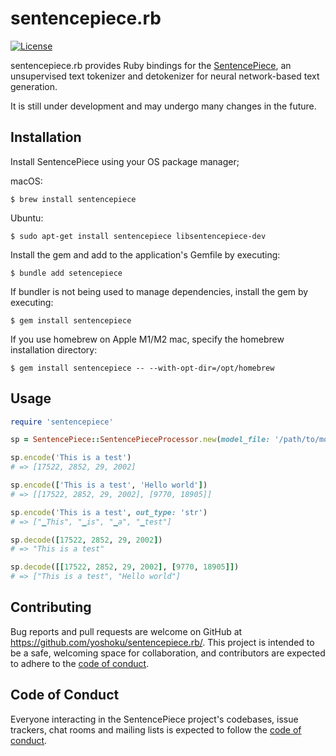 # sentencepiece.rb

[![License](https://img.shields.io/badge/License-Apache%202.0-yellowgreen.svg)](https://github.com/yoshoku/sentencepiece.rb/blob/main/LICENSE.txt)

sentencepiece.rb provides Ruby bindings for the [SentencePiece](https://github.com/google/sentencepiece),
an unsupervised text tokenizer and detokenizer for neural network-based text generation.

It is still under development and may undergo many changes in the future.

## Installation

Install SentencePiece using your OS package manager;

macOS:

    $ brew install sentencepiece

Ubuntu:

    $ sudo apt-get install sentencepiece libsentencepiece-dev

Install the gem and add to the application's Gemfile by executing:

    $ bundle add setencepiece

If bundler is not being used to manage dependencies, install the gem by executing:

    $ gem install sentencepiece

If you use homebrew on Apple M1/M2 mac, specify the homebrew installation directory:

    $ gem install sentencepiece -- --with-opt-dir=/opt/homebrew

## Usage

```ruby
require 'sentencepiece'

sp = SentencePiece::SentencePieceProcessor.new(model_file: '/path/to/model_file.model')

sp.encode('This is a test')
# => [17522, 2852, 29, 2002]

sp.encode(['This is a test', 'Hello world'])
# => [[17522, 2852, 29, 2002], [9770, 18905]]

sp.encode('This is a test', out_type: 'str')
# => ["▁This", "▁is", "▁a", "▁test"]

sp.decode([17522, 2852, 29, 2002])
# => "This is a test"

sp.decode([[17522, 2852, 29, 2002], [9770, 18905]])
# => ["This is a test", "Hello world"]
```

## Contributing

Bug reports and pull requests are welcome on GitHub at https://github.com/yoshoku/sentencepiece.rb/.
This project is intended to be a safe, welcoming space for collaboration,
and contributors are expected to adhere to the [code of conduct](https://github.com/yoshoku/sentencepiece.rb/blob/main/CODE_OF_CONDUCT.md).

## Code of Conduct

Everyone interacting in the SentencePiece project's codebases, issue trackers,
chat rooms and mailing lists is expected to follow the [code of conduct](https://github.com/yoshoku/sentencepiece.rb/blob/main/CODE_OF_CONDUCT.md).
